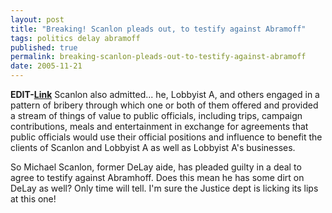 ```yaml
---
layout: post
title: "Breaking! Scanlon pleads out, to testify against Abramoff"
tags: politics delay abramoff
published: true
permalink: breaking-scanlon-pleads-out-to-testify-against-abramoff
date: 2005-11-21
---
```


<strong>EDIT-<a href="http://releases.usnewswire.com/GetRelease.asp?id=57059">Link</a></strong>
Scanlon also admitted... he, Lobbyist A, and others engaged in a pattern of bribery through which one or both of them offered and provided a stream of things of value to public officials, including trips, campaign contributions, meals and entertainment in exchange for agreements that public officials would use their official positions and influence to benefit the clients of Scanlon and Lobbyist A as well as Lobbyist A's businesses.

So Michael Scanlon, former DeLay aide, has pleaded guilty in a deal to agree to testify against Abramhoff.  Does this mean he has some dirt on DeLay as well?  Only time will tell.  I'm sure the Justice dept is licking its lips at this one!
